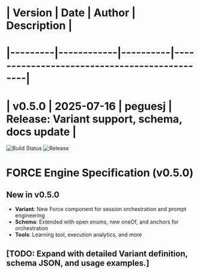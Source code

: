 # | Version | Date       | Author   | Description                                  |
# |---------|------------|----------|----------------------------------------------|
# | v0.5.0  | 2025-07-16 | peguesj  | Release: Variant support, schema, docs update |

![Build Status](https://img.shields.io/github/actions/workflow/status/peguesj/yj-dev_sentinel/ci.yml?branch=main)
![Release](https://img.shields.io/github/v/release/peguesj/yj-dev_sentinel)

# FORCE Engine Specification (v0.5.0)

## New in v0.5.0

- **Variant**: New Force component for session orchestration and prompt engineering
- **Schema**: Extended with open enums, new oneOf, and anchors for orchestration
- **Tools**: Learning tool, execution analytics, and more

## [TODO: Expand with detailed Variant definition, schema JSON, and usage examples.]
